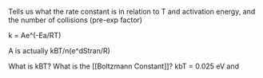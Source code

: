 Tells us what the rate constant is in relation to T and activation energy, and the number of collisions (pre-exp factor)

k = Ae^(-Ea/RT)

A is actually kBT/n(e^dStran/R)

What is kBT? What is the [[Boltzmann Constant]]?
kbT = 0.025 eV and 